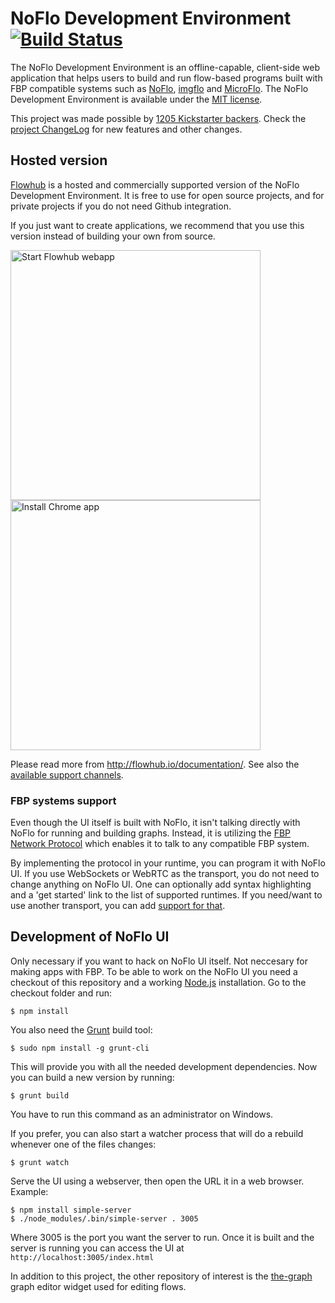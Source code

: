 # NoFlo Development Environment [![Build Status](https://secure.travis-ci.org/noflo/noflo-ui.png?branch=master)](http://travis-ci.org/noflo/noflo-ui)

The NoFlo Development Environment is an offline-capable, client-side web application
that helps users to build and run flow-based programs built with FBP compatible systems such as [NoFlo](http://noflojs.org/),
[imgflo](https://imgflo.org) and [MicroFlo](https://microflo.org).
The NoFlo Development Environment is available under the [MIT license](https://github.com/noflo/noflo-ui/blob/master/LICENSE-MIT).

This project was made possible by [1205 Kickstarter backers](http://noflojs.org/kickstarter/).
Check the [project ChangeLog](https://github.com/noflo/noflo-ui/blob/master/CHANGES.md) for new features and other changes.

## Hosted version

[Flowhub](http://flowhub.io) is a hosted and commercially supported version of the NoFlo Development Environment.
It is free to use for open source projects, and for private projects if you do not need Github integration.

If you just want to create applications, we recommend that you use this version instead of building your own from source.

<a href="http://app.flowhub.io"><img alt="Start Flowhub webapp" src="https://flowhub.io/assets/app-web.svg" width="400"></a>
<a href="https://chrome.google.com/webstore/detail/flowhub/aacpjichompfhafnciggfpfdpfododlk"><img alt="Install Chrome app" src="https://flowhub.io/assets/app-chrome.svg" width="400"></a>

Please read more from <http://flowhub.io/documentation/>. See also the [available support channels](http://noflojs.org/support/).

### FBP systems support

Even though the UI itself is built with NoFlo, it isn't talking directly with NoFlo for running and building graphs.
Instead, it is utilizing the [FBP Network Protocol](http://noflojs.org/documentation/protocol/) which enables it to talk to any compatible FBP system.

By implementing the protocol in your runtime, you can program it with NoFlo UI. If you use WebSockets or WebRTC as the transport, you do not need to change anything on NoFlo UI. One can optionally add syntax highlighting and a 'get started' link to the list of supported runtimes.
If you need/want to use another transport, you can add [support for that](https://github.com/noflo/noflo-runtime).

## Development of NoFlo UI

Only necessary if you want to hack on NoFlo UI itself. Not neccesary for making apps with FBP.
To be able to work on the NoFlo UI you need a checkout of this repository and a working [Node.js](http://nodejs.org/) installation. Go to the checkout folder and run:

    $ npm install

You also need the [Grunt](http://gruntjs.com/) build tool:

    $ sudo npm install -g grunt-cli

This will provide you with all the needed development dependencies. Now you can build a new version by running:

    $ grunt build

You have to run this command as an administrator on Windows.

If you prefer, you can also start a watcher process that will do a rebuild whenever one of the files changes:

    $ grunt watch

Serve the UI using a webserver, then open the URL it in a web browser. Example:

    $ npm install simple-server
    $ ./node_modules/.bin/simple-server . 3005

Where 3005 is the port you want the server to run. Once it is built and the server is running you can access the UI at `http://localhost:3005/index.html`

In addition to this project, the other repository of interest is the [the-graph](https://github.com/the-grid/the-graph) graph editor widget used for editing flows.


